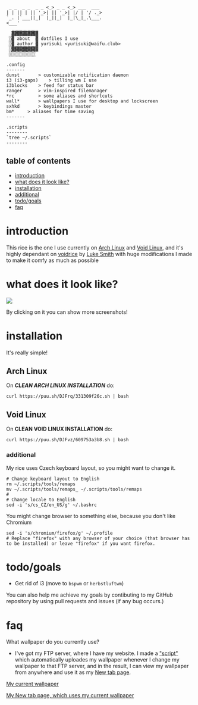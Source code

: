 ```                _       _
 _ _  _ _  _ _ <_> _ _ <_> ___  ___
| | || | || '_>| || '_>| |/ | '/ ._>
`_. |`___||_|  |_||_|  |_|\_|_.\___.
<___'

  ▓▓▓▓▓▓▓▓▓▓
 ░▓ about  ▓ dotfiles I use
 ░▓ author ▓ yurisuki <yurisuki@waifu.club>
 ░▓▓▓▓▓▓▓▓▓▓
 ░░░░░░░░░░

.config
-------
dunst 		> customizable notification daemon
i3 (i3-gaps)	> tilling wm I use
i3blocks	> feed for status bar
ranger 		> vim-inspired filemanager
*rc 		> some aliases and shortcuts
wall*	 	> wallpapers I use for desktop and lockscreen
sxhkd		> keybindings master
bm*		> aliases for time saving
-------

.scripts
--------
`tree ~/.scripts`
--------
```

## table of contents
 -  [introduction](#introduction)
 -  [what does it look like?](#what-does-it-look-like)
 -  [installation](#installation)
 -  [additional](#additional)
 -  [todo/goals](#todogoals)
 -  [faq](#faq)

# introduction
This rice is the one I use currently on [Arch Linux](https://www.archlinux.org/) and [Void Linux](https://voidlinux.org/), and it's highly dependant on [voidrice](https://github.com/LukeSmithxyz/voidrice) by [Luke Smith](https://www.youtube.com/channel/UC2eYFnH61tmytImy1mTYvhA) with huge modifications I made to make it comfy as much as possible

# what does it look like?
[![](screenshot.png)](http://yuri.rf.gd/yuririce)

By clicking on it you can show more screenshots!

# installation
It's really simple!

## Arch Linux
On ***CLEAN ARCH LINUX INSTALLATION*** do:
```shell
curl https://puu.sh/DJFrq/331309f26c.sh | bash
```

## Void Linux
On **CLEAN VOID LINUX INSTALLATION** do:
```shell
curl https://puu.sh/DJFvz/609753a3b8.sh | bash
```

### additional
My rice uses Czech keyboard layout, so you might want to change it.
```
# Change keyboard layout to English
rm ~/.scripts/tools/remaps
mv ~/.scripts/tools/remaps_ ~/.scripts/tools/remaps
#
# Change locale to English
sed -i 's/cs_CZ/en_US/g' ~/.bashrc
```
You might change browser to something else, because you don't like Chromium
```
sed -i 's/chromium/firefox/g' ~/.profile
# Replace "firefox" with any browser of your choice (that browser has to be installed) or leave "firefox" if you want firefox.
```
# todo/goals
- Get rid of i3 (move to `bspwm` or `herbstluftwm`)

You can also help me achieve my goals by contibuting to my GitHub repository by using pull requests and issues (if any bug occurs.)

# faq
What wallpaper do you currently use?
- I've got my FTP server, where I have my website. I made a ["script"](https://github.com/yurisuki/yuririce/commit/9e8907be6809b99f8402d239e4f2b8a1079bfd26) which automatically uploades my wallpaper whenever I change my wallpaper to that FTP server, and in the result, I can view my wallpaper from anywhere and use it as my [New tab page](http://yuri.rf.gd/newpage/).

[My current wallpaper](http://yuri.rf.gd/wall.png)

[My New tab page, which uses my current wallpaper](http://yuri.rf.gd/newpage/)
